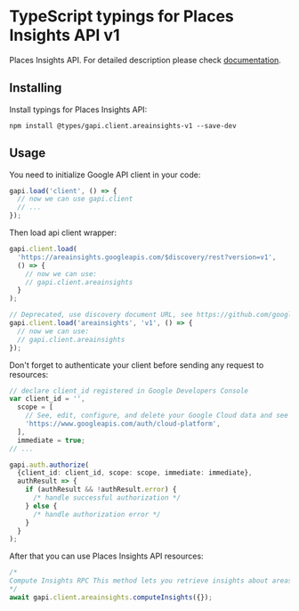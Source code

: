 # TypeScript typings for Places Insights API v1

Places Insights API.
For detailed description please check [documentation](https://g3doc.corp.google.com/geo/platform/area_insights/README.md?cl=head).

## Installing

Install typings for Places Insights API:

```
npm install @types/gapi.client.areainsights-v1 --save-dev
```

## Usage

You need to initialize Google API client in your code:

```typescript
gapi.load('client', () => {
  // now we can use gapi.client
  // ...
});
```

Then load api client wrapper:

```typescript
gapi.client.load(
  'https://areainsights.googleapis.com/$discovery/rest?version=v1',
  () => {
    // now we can use:
    // gapi.client.areainsights
  }
);
```

```typescript
// Deprecated, use discovery document URL, see https://github.com/google/google-api-javascript-client/blob/master/docs/reference.md#----gapiclientloadname----version----callback--
gapi.client.load('areainsights', 'v1', () => {
  // now we can use:
  // gapi.client.areainsights
});
```

Don't forget to authenticate your client before sending any request to resources:

```typescript
// declare client_id registered in Google Developers Console
var client_id = '',
  scope = [
    // See, edit, configure, and delete your Google Cloud data and see the email address for your Google Account.
    'https://www.googleapis.com/auth/cloud-platform',
  ],
  immediate = true;
// ...

gapi.auth.authorize(
  {client_id: client_id, scope: scope, immediate: immediate},
  authResult => {
    if (authResult && !authResult.error) {
      /* handle successful authorization */
    } else {
      /* handle authorization error */
    }
  }
);
```

After that you can use Places Insights API resources: <!-- TODO: make this work for multiple namespaces -->

```typescript
/*
Compute Insights RPC This method lets you retrieve insights about areas using a variaty of filter such as: area, place type, operating status, price level and ratings. Currently "count" and "places" insights are supported. With "count" insights you can answer questions such as "How many restaurant are located in California that are operational, are inexpensive and have an average rating of at least 4 stars" (see `insight` enum for more details). With "places" insights, you can determine which places match the requested filter. Clients can then use those place resource names to fetch more details about each individual place using the Places API.
*/
await gapi.client.areainsights.computeInsights({});
```
